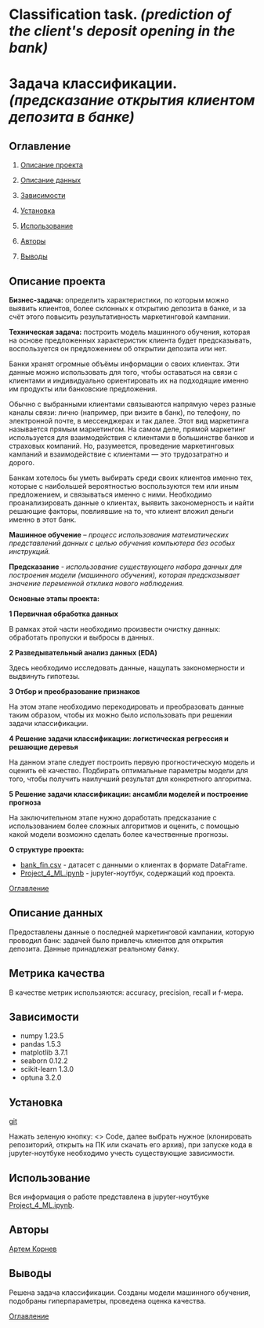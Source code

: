 # **Classification task.** *(prediction of the client's deposit opening in the bank)*
# **Задача классификации.** *(предсказание открытия клиентом депозита в банке)*

## Оглавление

1. [Описание проекта](#описание-проекта)

2. [Описание данных](#описание-данных)

3. [Зависимости](#зависимости)

4. [Установка](#установка)

5. [Использование](#использование)

6. [Авторы](#авторы)

7. [Выводы](#выводы)

## Описание проекта

**Бизнес-задача:** определить характеристики, по которым можно выявить клиентов, более склонных к открытию депозита в банке, и за счёт этого повысить результативность маркетинговой кампании.

**Техническая задача:** построить модель машинного обучения, которая на основе предложенных характеристик клиента будет предсказывать, воспользуется он предложением об открытии депозита или нет.

Банки хранят огромные объёмы информации о своих клиентах. Эти данные можно использовать для того, чтобы оставаться на связи с клиентами и индивидуально ориентировать их на подходящие именно им продукты или банковские предложения.

Обычно с выбранными клиентами связываются напрямую через разные каналы связи: лично (например, при визите в банк), по телефону, по электронной почте, в мессенджерах и так далее. Этот вид маркетинга называется прямым маркетингом. На самом деле, прямой маркетинг используется для взаимодействия с клиентами в большинстве банков и страховых компаний. Но, разумеется, проведение маркетинговых кампаний и взаимодействие с клиентами — это трудозатратно и дорого.

Банкам хотелось бы уметь выбирать среди своих клиентов именно тех, которые с наибольшей вероятностью воспользуются тем или иным предложением, и связываться именно с ними. Необходимо проанализировать данные о клиентах, выявить закономерность и найти решающие факторы, повлиявшие на то, что клиент вложил деньги именно в этот банк.

**Машинное обучение** – *процесс использования математических представлений данных с целью обучения компьютера без особых инструкций.*

**Предсказание** - *использование существующего набора данных для построения модели (машинного обучения), которая предсказывает значение переменной отклика нового наблюдения.*

**Основные этапы проекта:**

**1 Первичная обработка данных**

В рамках этой части необходимо произвести очистку данных: обработать пропуски и выбросы в данных.

**2 Разведывательный анализ данных (EDA)**

Здесь необходимо исследовать данные, нащупать закономерности и выдвинуть гипотезы.

**3 Отбор и преобразование признаков**

На этом этапе необходимо перекодировать и преобразовать данные таким образом, чтобы их можно было использовать при решении задачи классификации.

**4 Решение задачи классификации: логистическая регрессия и решающие деревья**

На данном этапе следует построить первую прогностическую модель и оценить её качество. Подбирать оптимальные параметры модели для того, чтобы получить наилучший результат для конкретного алгоритма.

**5 Решение задачи классификации: ансамбли моделей и построение прогноза**

На заключительном этапе нужно доработать предсказание с использованием более сложных алгоритмов и оценить, с помощью какой модели возможно сделать более качественные прогнозы.

**О структуре проекта:**

* [bank_fin.csv](bank_fin.csv) - датасет с данными о клиентах в формате DataFrame.
* [Project_4_ML.ipynb](Project_4_ML.ipynb) - jupyter-ноутбук, содержащий код проекта.

[Оглавление](#оглавление)

## Описание данных

Предоставлены данные о последней маркетинговой кампании, которую проводил банк: задачей было привлечь клиентов для открытия депозита. Данные принадлежат реальному банку.

## Метрика качества

В качестве метрик использяются: accuracy, precision, recall и f-мера.

## Зависимости

- numpy 1.23.5
- pandas 1.5.3
- matplotlib 3.7.1
- seaborn 0.12.2
- scikit-learn 1.3.0
- optuna 3.2.0

## Установка

[git](https://github.com/artem-75/EDA_Feature_Engineering-Competition_on_Kaggle)

Нажать зеленую кнопку: <> Code, далее выбрать нужное (клонировать репозиторий, открыть на ПК или скачать его архив), при запуске кода в jupyter-ноутбуке необходимо учесть существующие зависимости.

## Использование

Вся информация о работе представлена в jupyter-ноутбуке [Project_4_ML.ipynb](Project_4_ML.ipynb).

## Авторы

[Артем Корнев](https://t.me/@Artem1975)

## Выводы

Решена задача классификации. Созданы модели машинного обучения, подобраны гиперпараметры, проведена оценка качества.

[Оглавление](#оглавление)
